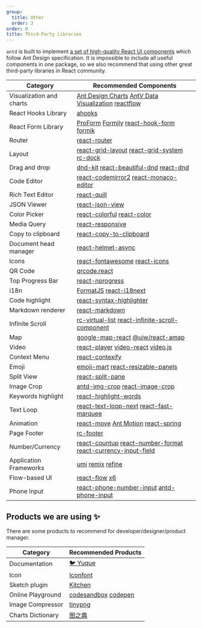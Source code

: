```yaml
---
group:
  title: Other
  order: 3
order: 0
title: Third-Party Libraries
---
```


`antd` is built to implement [a set of high-quality React UI components](/components/overview) which follow Ant Design specification. It is impossible to include all useful components in one package, so we also recommend that using other great third-party libraries in React community.

| Category | Recommended Components |
| --- | --- |
| Visualization and charts | [Ant Design Charts](https://charts.ant.design) [AntV Data Visualization](https://antv.vision/en) [reactflow](https://reactflow.dev/) |
| React Hooks Library | [ahooks](https://github.com/alibaba/hooks) |
| React Form Library | [ProForm](https://procomponents.ant.design/components/form) [Formily](https://github.com/alibaba/formily) [react-hook-form](https://github.com/react-hook-form/react-hook-form) [formik](https://github.com/formium/formik) |
| Router | [react-router](https://github.com/ReactTraining/react-router) |
| Layout | [react-grid-layout](https://github.com/react-grid-layout/react-grid-layout) [react-grid-system](https://github.com/sealninja/react-grid-system) [rc-dock](https://github.com/ticlo/rc-dock) |
| Drag and drop | [dnd-kit](https://github.com/clauderic/dnd-kit) [react-beautiful-dnd](https://github.com/atlassian/react-beautiful-dnd/) [react-dnd](https://github.com/gaearon/react-dnd) |
| Code Editor | [react-codemirror2](https://github.com/scniro/react-codemirror2) [react-monaco-editor](https://github.com/react-monaco-editor/react-monaco-editor) |
| Rich Text Editor | [react-quill](https://github.com/zenoamaro/react-quill) |
| JSON Viewer | [react-json-view](https://github.com/mac-s-g/react-json-view) |
| Color Picker | [react-colorful](https://github.com/omgovich/react-colorful) [react-color](http://casesandberg.github.io/react-color/) |
| Media Query | [react-responsive](https://github.com/contra/react-responsive) |
| Copy to clipboard | [react-copy-to-clipboard](https://github.com/nkbt/react-copy-to-clipboard) |
| Document head manager | [react-helmet-async](https://github.com/staylor/react-helmet-async) |
| Icons | [react-fontawesome](https://github.com/FortAwesome/react-fontawesome) [react-icons](https://github.com/gorangajic/react-icons) |
| QR Code | [qrcode.react](https://github.com/zpao/qrcode.react) |
| Top Progress Bar | [react-nprogress](https://github.com/tanem/react-nprogress) |
| i18n | [FormatJS](https://github.com/formatjs/formatjs) [react-i18next](https://react.i18next.com) |
| Code highlight | [react-syntax-highlighter](https://github.com/conorhastings/react-syntax-highlighter) |
| Markdown renderer | [react-markdown](https://remarkjs.github.io/react-markdown/) |
| Infinite Scroll | [rc-virtual-list](https://github.com/react-component/virtual-list/) [react-infinite-scroll-component](https://github.com/ankeetmaini/react-infinite-scroll-component) |
| Map | [google-map-react](https://github.com/istarkov/google-map-react) [@uiw/react-amap](https://github.com/uiwjs/react-amap) |
| Video | [react-player](https://github.com/CookPete/react-player) [video-react](https://github.com/video-react/video-react) [video.js](http://docs.videojs.com/tutorial-react.html) |
| Context Menu | [react-contexify](https://github.com/fkhadra/react-contexify) |
| Emoji | [emoji-mart](https://github.com/missive/emoji-mart) [react-resizable-panels](https://github.com/bvaughn/react-resizable-panels) |
| Split View | [react-split-pane](https://github.com/tomkp/react-split-pane) |
| Image Crop | [antd-img-crop](https://github.com/nanxiaobei/antd-img-crop) [react-image-crop](https://github.com/DominicTobias/react-image-crop) |
| Keywords highlight | [react-highlight-words](https://github.com/bvaughn/react-highlight-words) |
| Text Loop | [react-text-loop-next](https://github.com/samarmohan/react-text-loop-next) [react-fast-marquee](https://github.com/justin-chu/react-fast-marquee) |
| Animation | [react-move](https://github.com/react-tools/react-move) [Ant Motion](https://motion.ant.design/components/tween-one) [react-spring](https://www.react-spring.io) |
| Page Footer | [rc-footer](https://github.com/react-component/footer) |
| Number/Currency | [react-countup](https://www.npmjs.com/package/react-countup) [react-number-format](https://github.com/s-yadav/react-number-format) [react-currency-input-field](https://github.com/cchanxzy/react-currency-input-field) |
| Application Frameworks | [umi](https://github.com/umijs/umi/) [remix](https://github.com/remix-run/remix) [refine](https://github.com/pankod/refine) |
| Flow-based UI | [react-flow](https://github.com/wbkd/react-flow) [x6](https://github.com/antvis/x6) |
| Phone Input | [react-phone-number-input](https://gitlab.com/catamphetamine/react-phone-number-input) [antd-phone-input](https://github.com/ArtyomVancyan/antd-phone-input/) |

## Products we are using ✨

There are some products to recommend for developer/designer/product manager.

| Category          | Recommended Products                                                  |
| ----------------- | --------------------------------------------------------------------- |
| Documentation     | [🐦 Yuque](https://www.yuque.com/?chInfo=ch_antd)                     |
| Icon              | [Iconfont](https://www.iconfont.cn/)                                  |
| Sketch plugin     | [Kitchen](https://kitchen.alipay.com)                                 |
| Online Playground | [codesandbox](https://codesandbox.io/) [codepen](https://codepen.io/) |
| Image Compressor  | [tinypng](https://tinypng.com/)                                       |
| Charts Dictionary | [图之典](http://tuzhidian.com/)                                       |

<style>
.markdown table td:first-child {
  width: 20%;
  font-weight: 500;
}
.markdown table td > a:not(:last-child) {
  margin-right: 18px;
}
.markdown table td > a:not(:last-child)::after {
  position: absolute;
  margin: 0 6px 0 8px;
  color: #bbb;
  content: '|';
  pointer-events: none;
}
</style>
